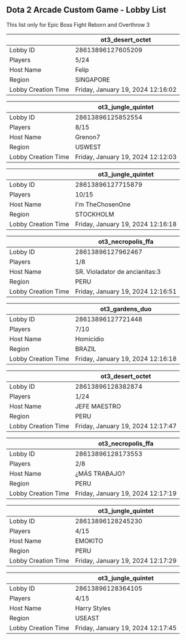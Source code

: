 ## Dota 2 Arcade Custom Game - Lobby List

This list only for Epic Boss Fight Reborn and Overthrow 3

|  | ot3_desert_octet |
| ------ | ------ |
| Lobby ID | 28613896127605209 |
| Players | 5/24 |
| Host Name | Felip |
| Region | SINGAPORE |
| Lobby Creation Time | Friday, January 19, 2024 12:16:02 |


|  | ot3_jungle_quintet |
| ------ | ------ |
| Lobby ID | 28613896125852554 |
| Players | 8/15 |
| Host Name | Grenon7 |
| Region | USWEST |
| Lobby Creation Time | Friday, January 19, 2024 12:12:03 |


|  | ot3_jungle_quintet |
| ------ | ------ |
| Lobby ID | 28613896127715879 |
| Players | 10/15 |
| Host Name | I'm TheChosenOne |
| Region | STOCKHOLM |
| Lobby Creation Time | Friday, January 19, 2024 12:16:18 |


|  | ot3_necropolis_ffa |
| ------ | ------ |
| Lobby ID | 28613896127962467 |
| Players | 1/8 |
| Host Name | SR. Violadator de ancianitas:3 |
| Region | PERU |
| Lobby Creation Time | Friday, January 19, 2024 12:16:51 |


|  | ot3_gardens_duo |
| ------ | ------ |
| Lobby ID | 28613896127721448 |
| Players | 7/10 |
| Host Name | Homicídio |
| Region | BRAZIL |
| Lobby Creation Time | Friday, January 19, 2024 12:16:18 |


|  | ot3_desert_octet |
| ------ | ------ |
| Lobby ID | 28613896128382874 |
| Players | 1/24 |
| Host Name | JEFE MAESTRO |
| Region | PERU |
| Lobby Creation Time | Friday, January 19, 2024 12:17:47 |


|  | ot3_necropolis_ffa |
| ------ | ------ |
| Lobby ID | 28613896128173553 |
| Players | 2/8 |
| Host Name | ¿MÁS TRABAJO? |
| Region | PERU |
| Lobby Creation Time | Friday, January 19, 2024 12:17:19 |


|  | ot3_jungle_quintet |
| ------ | ------ |
| Lobby ID | 28613896128245230 |
| Players | 4/15 |
| Host Name | EMOKITO |
| Region | PERU |
| Lobby Creation Time | Friday, January 19, 2024 12:17:29 |


|  | ot3_jungle_quintet |
| ------ | ------ |
| Lobby ID | 28613896128364105 |
| Players | 4/15 |
| Host Name | Harry Styles |
| Region | USEAST |
| Lobby Creation Time | Friday, January 19, 2024 12:17:45 |


